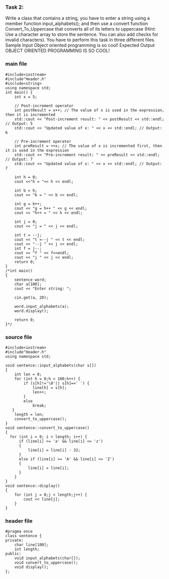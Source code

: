 ### Task 2:  
Write a class that contains a string, you have to enter a string using a member function input_alphabets(); and then use a convert  function Convert_To_Uppercase that converts all of its letters to uppercase (Hint: Use a character array to store the sentence. You can also add checks for invalid characters). You have to perform this task in three different files.
Sample Input
	Object oriented programming is so cool!
Expected Output
	OBJECT ORIENTED PROGRAMMING IS SO COOL!

### main file
```
#include<iostream>
#include"Header.h"
#include<string>
using namespace std;
int main() {
	int x = 5;

	// Post-increment operator
	int postResult = x++; // The value of x is used in the expression, then it is incremented
	std::cout << "Post-increment result: " << postResult << std::endl; // Output: 5
	std::cout << "Updated value of x: " << x << std::endl; // Output: 6

	// Pre-increment operator
	int preResult = ++x; // The value of x is incremented first, then it is used in the expression
	std::cout << "Pre-increment result: " << preResult << std::endl; // Output: 7
	std::cout << "Updated value of x: " << x << std::endl; // Output: 7

	int h = 0;
	cout <<"h = "<< h << endl;

	int b = h;
	cout << "b = " << b << endl;

	int g = h++;
	cout << "g = h++ " << g << endl;
	cout << "h++ = " << h << endl;

	int j = 0;
	cout << "j = " << j << endl;

	int t = --j;
	cout << "t =--j " << t << endl;
	cout << "--j " << j << endl;
	int f = j--;
	cout << "f " << f<<endl;
	cout << "j " << j << endl;
	return 0;
}
/*int main()
{
	sentence word;
	char a[100];
	cout << "Enter string: ";
	
	cin.get(a, 20);
	
	word.input_alphabets(a);
	word.display();

	return 0;
}*/
```
### source file
```
#include<iostream>
#include"Header.h"
using namespace std;

void sentence::input_alphabets(char s[])
{
    int len = 0;
    for (int h = 0;h < 100;h++) {
        if (s[h]!='\0'|| s[h]==' ') {
            line[h] = s[h];
            len++;
        }
        else
            break;
   }
    length = len;
    convert_to_uppercase();
}
void sentence::convert_to_uppercase()
{
  for (int i = 0; i < length; i++) {
      if (line[i] >= 'a' && line[i] <= 'z')
      {
          line[i] = line[i] - 32;
      }
      else if (line[i] >= 'A' && line[i] <= 'Z')
      {
          line[i] = line[i];
      }
    }
}
void sentence::display()
{
    for (int j = 0;j < length;j++) {
        cout << line[j];
    }
}
```
### header file
```
#pragma once
class sentence {
private:
	char line[100];
	int length;
public:
	void input_alphabets(char[]);
	void convert_to_uppercase();
	void display();
};

```
